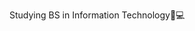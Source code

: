 Studying BS in Information Technology📝💻

<!---
alecxander567/alecxander567 is a ✨ special ✨ repository because its `README.md` (this file) appears on your GitHub profile.
You can click the Preview link to take a look at your changes.
--->
